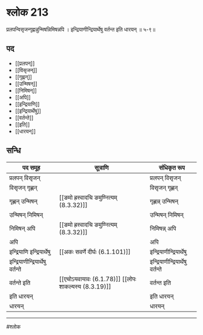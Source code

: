 # श्लोक 213

प्रलपन्विसृजन्गृह्णन्नुन्मिषन्निमिषन्नपि ।
इन्द्रियाणीन्द्रियार्थेषु वर्तन्त इति धारयन् ॥ ५-९॥


## पद 

- [[प्रलपन्]]
- [[विसृजन्]]
- [[गृह्णन्]]
- [[उन्मिषन्]]
- [[निमिषन्]]
- [[अपि]]
- [[इन्द्रियाणि]]
- [[इन्द्रियार्थेषु]]
- [[वर्तन्ते]]
- [[इति]]
- [[धारयन्]]

## सन्धि

| पद समूह | सूत्राणि | संधिकृत रूप |
| ----- | ----- | ----- |
| प्रलपन् विसृजन् |  | प्रलपन् विसृजन् |
| विसृजन् गृह्णन् |  | विसृजन् गृह्णन् |
| गृह्णन् उन्मिषन् |  [[ङमो ह्रस्वादचि ङमुण्नित्यम् (8.3.32)]] | गृह्णन्न् उन्मिषन् |
| उन्मिषन् निमिषन् |  | उन्मिषन् निमिषन् |
| निमिषन् अपि |  [[ङमो ह्रस्वादचि ङमुण्नित्यम् (8.3.32)]] | निमिषन्न् अपि |
| अपि |  | अपि |
| इन्द्रियाणि इन्द्रियार्थेषु |  [[अकः सवर्णे दीर्घः (6.1.101)]] | इन्द्रियाणीन्द्रियार्थेषु |
| इन्द्रियाणीन्द्रियार्थेषु वर्तन्ते |  | इन्द्रियाणीन्द्रियार्थेषु वर्तन्ते |
| वर्तन्ते इति |  [[एचोऽयवायावः (6.1.78)]] [[लोपः शाकल्यस्य (8.3.19)]] | वर्तन्त इति |
| इति धारयन् |  | इति धारयन् |
| धारयन् |  | धारयन् |


---

#श्लोक